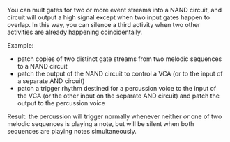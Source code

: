 You can mult gates for two or more event streams into a NAND circuit, and circuit will output a high signal except when two input gates happen to overlap. In this way, you can silence a third activity when two other activities are already happening coincidentally.

Example:

- patch copies of two distinct gate streams from two melodic sequences to a NAND circuit
- patch the output of the NAND circuit to control a VCA (or to the input of a separate AND circuit)
- patch a trigger rhythm destined for a percussion voice to the input of the VCA (or the other input on the separate AND circuit) and patch the output to the percussion voice

Result: the percussion will trigger normally whenever neither *or* one of two melodic sequences is playing a note, but will be silent when both sequences are playing notes simultaneously.

